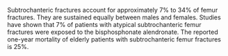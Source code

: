 Subtrochanteric fractures account for approximately 7% to 34% of femur fractures. They are sustained equally between males and females. Studies have shown that 7% of patients with atypical subtrochanteric femur fractures were exposed to the bisphosphonate alendronate. The reported one-year mortality of elderly patients with subtrochanteric femur fractures is 25%.